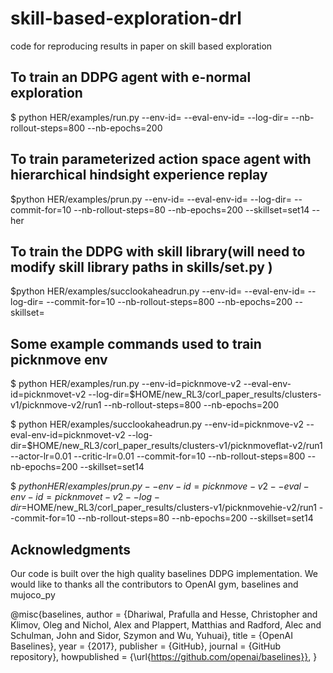 # skill-based-exploration-drl
code for reproducing results in paper on skill based exploration

## To train an DDPG agent with e-normal exploration 

$ python HER/examples/run.py --env-id=<env name>  --eval-env-id=<test env name> --log-dir=<give logging dir path> --nb-rollout-steps=800 --nb-epochs=200

## To train parameterized action space agent with hierarchical hindsight experience replay

$python HER/examples/prun.py --env-id=<env name> --eval-env-id=<test env name>  --log-dir=<give logging dir path>  --commit-for=10 --nb-rollout-steps=80 --nb-epochs=200 --skillset=set14 --her

## To train the DDPG with skill library(will need to modify skill library paths in skills/set<set number>.py  )

$python HER/examples/succlookaheadrun.py --env-id=<env name> --eval-env-id=<test env name>  --log-dir=<give logging dir path> --commit-for=10 --nb-rollout-steps=800 --nb-epochs=200 --skillset=<skill set>


## Some example commands used to train picknmove env
$ python HER/examples/run.py --env-id=picknmove-v2  --eval-env-id=picknmovet-v2 --log-dir=$HOME/new_RL3/corl_paper_results/clusters-v1/picknmove-v2/run1 --nb-rollout-steps=800 --nb-epochs=200

$ python HER/examples/succlookaheadrun.py --env-id=picknmove-v2 --eval-env-id=picknmovet-v2  --log-dir=$HOME/new_RL3/corl_paper_results/clusters-v1/picknmoveflat-v2/run1 --actor-lr=0.01  --critic-lr=0.01 --commit-for=10 --nb-rollout-steps=800 --nb-epochs=200 --skillset=set14

$ $python HER/examples/prun.py --env-id=picknmove-v2 --eval-env-id=picknmovet-v2  --log-dir=$HOME/new_RL3/corl_paper_results/clusters-v1/picknmovehie-v2/run1  --commit-for=10 --nb-rollout-steps=80 --nb-epochs=200 --skillset=set14

## Acknowledgments
Our code is built over the high quality baselines DDPG implementation.
We would like to thanks all the contributors to OpenAI gym, baselines and mujoco_py

@misc{baselines,
  author = {Dhariwal, Prafulla and Hesse, Christopher and Klimov, Oleg and Nichol, Alex and Plappert, Matthias and Radford, Alec and Schulman, John and Sidor, Szymon and Wu, Yuhuai},
  title = {OpenAI Baselines},
  year = {2017},
  publisher = {GitHub},
  journal = {GitHub repository},
  howpublished = {\url{https://github.com/openai/baselines}},
}
